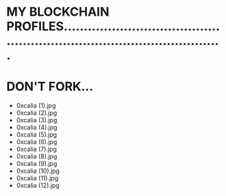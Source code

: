 # MY BLOCKCHAIN PROFILES.............................................................................................
# DON'T FORK...
- 0xcalia (1).jpg
- 0xcalia (2).jpg
- 0xcalia (3).jpg
- 0xcalia (4).jpg
- 0xcalia (5).jpg
- 0xcalia (6).jpg
- 0xcalia (7).jpg
- 0xcalia (8).jpg
- 0xcalia (9).jpg
- 0xcalia (10).jpg
- 0xcalia (11).jpg
- 0xcalia (12).jpg
